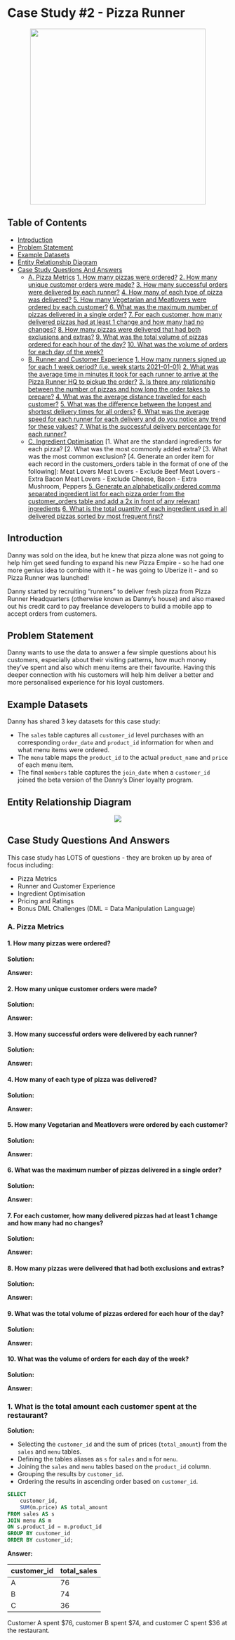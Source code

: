 
# Case Study #2 - Pizza Runner


<p align="center">
  <img height="400" src="https://github.com/gretapoc/8-Week-SQL-Challenge/blob/main/images/2.png">
</p>


## Table of Contents

- [Introduction](#introduction)
- [Problem Statement](#problem-statement)
- [Example Datasets](#example-datasets)
- [Entity Relationship Diagram](#entity-relationship-diagram)
- [Case Study Questions And Answers](#case-study-questions-and-answers)
  - [A. Pizza Metrics]()
	[1. How many pizzas were ordered?]()
	[2. How many unique customer orders were made?]()
	[3. How many successful orders were delivered by each runner?]()
	[4. How many of each type of pizza was delivered?]()
	[5. How many Vegetarian and Meatlovers were ordered by each customer?]()
	[6. What was the maximum number of pizzas delivered in a single order?]()
	[7. For each customer, how many delivered pizzas had at least 1 change and how many had no changes?]()
	[8. How many pizzas were delivered that had both exclusions and extras?]()
	[9. What was the total volume of pizzas ordered for each hour of the day?]()
	[10. What was the volume of orders for each day of the week?]()
  - [B. Runner and Customer Experience]()
	[1. How many runners signed up for each 1 week period? (i.e. week starts 2021-01-01)]()
	[2. What was the average time in minutes it took for each runner to arrive at the Pizza Runner HQ to pickup the order?]()
	[3. Is there any relationship between the number of pizzas and how long the order takes to prepare?]()
	[4. What was the average distance travelled for each customer?]()
	[5. What was the difference between the longest and shortest delivery times for all orders?]()
	[6. What was the average speed for each runner for each delivery and do you notice any trend for these values?]()
	[7. What is the successful delivery percentage for each runner?]()
  - [C. Ingredient Optimisation]()
	[1. What are the standard ingredients for each pizza?
	[2. What was the most commonly added extra?
	[3. What was the most common exclusion?
	[4. Generate an order item for each record in the customers_orders table in the format of one of the following]:
	Meat Lovers
	Meat Lovers - Exclude Beef
	Meat Lovers - Extra Bacon
	Meat Lovers - Exclude Cheese, Bacon - Extra Mushroom, Peppers
	[5. Generate an alphabetically ordered comma separated ingredient list for each pizza order from the customer_orders table and add a 2x in front of any relevant ingredients]()
	[6. What is the total quantity of each ingredient used in all delivered pizzas sorted by most frequent first?]()



















## Introduction

Danny was sold on the idea, but he knew that pizza alone was not going to help him get seed funding to expand his new Pizza Empire - so he had one more genius idea to combine with it - he was going to Uberize it - and so Pizza Runner was launched!

Danny started by recruiting “runners” to deliver fresh pizza from Pizza Runner Headquarters (otherwise known as Danny’s house) and also maxed out his credit card to pay freelance developers to build a mobile app to accept orders from customers.

## Problem Statement

Danny wants to use the data to answer a few simple questions about his customers, especially about their visiting patterns, how much money they’ve spent and also which menu items are their favourite. 
Having this deeper connection with his customers will help him deliver a better and more personalised experience for his loyal customers.

## Example Datasets

Danny has shared 3 key datasets for this case study:

- The `sales` table captures all `customer_id` level purchases with an corresponding `order_date` and `product_id` information for when and what menu items were ordered.
- The `menu` table maps the `product_id` to the actual `product_name` and `price` of each menu item.
- The final `members` table captures the `join_date` when a `customer_id` joined the beta version of the Danny’s Diner loyalty program.

## Entity Relationship Diagram

<p align="center">
  <img src="https://github.com/gretapoc/8-Week-SQL-Challenge/blob/main/images/diag1.PNG">
</p>




## Case Study Questions And Answers

This case study has LOTS of questions - they are broken up by area of focus including:

- Pizza Metrics
- Runner and Customer Experience
- Ingredient Optimisation
- Pricing and Ratings
- Bonus DML Challenges (DML = Data Manipulation Language)

### A. Pizza Metrics


#### 1. How many pizzas were ordered?

**Solution:**

**Answer:**


#### 2. How many unique customer orders were made?

**Solution:**

**Answer:**


#### 3. How many successful orders were delivered by each runner?

**Solution:**

**Answer:**


#### 4. How many of each type of pizza was delivered?

**Solution:**

**Answer:**


#### 5. How many Vegetarian and Meatlovers were ordered by each customer?

**Solution:**

**Answer:**


#### 6. What was the maximum number of pizzas delivered in a single order?

**Solution:**

**Answer:**


#### 7. For each customer, how many delivered pizzas had at least 1 change and how many had no changes?

**Solution:**

**Answer:**


#### 8. How many pizzas were delivered that had both exclusions and extras?

**Solution:**

**Answer:**


#### 9. What was the total volume of pizzas ordered for each hour of the day?

**Solution:**

**Answer:**


#### 10. What was the volume of orders for each day of the week?

**Solution:**

**Answer:**








### 1. What is the total amount each customer spent at the restaurant?

**Solution:**

- Selecting the `customer_id` and the sum of prices (`total_amount`) from the `sales` and `menu` tables.
- Defining the tables aliases as `s` for `sales` and `m` for `menu`.
- Joining the `sales` and `menu` tables based on the `product_id` column.
- Grouping the results by `customer_id`.
- Ordering the results in ascending order based on `customer_id`.

```sql
SELECT 
	customer_id, 
	SUM(m.price) AS total_amount
FROM sales AS s
JOIN menu AS m
ON s.product_id = m.product_id
GROUP BY customer_id
ORDER BY customer_id;
```

**Answer:**

| customer_id | total_sales |
| ----------- | ----------- |
| A           | 76          |
| B           | 74          |
| C           | 36          |

Customer A spent $76, customer B spent $74, and customer C spent $36 at the restaurant.
